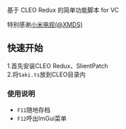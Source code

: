 基于 CLEO Redux 的简单功能脚本 for VC

特别感谢[小米电视(@XMDS)](https://github.com/xmds)

## 快速开始

 1.首先安装CLEO Redux、SlientPatch  
 2.将`Saki.ts`放到CLEO目录内

 ### 使用说明
  - `F11`随地存档
  - `F12`呼出ImGui菜单

